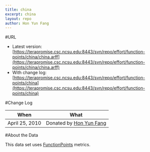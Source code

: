 ```yaml
---
title: china
excerpt: china
layout: repo
author: Hon Yun Fang
---
```



#URL

  * Latest version:[https://terapromise.csc.ncsu.edu:8443/svn/repo/effort/function-points/china/china.arff](https://terapromise.csc.ncsu.edu:8443/svn/repo/effort/function-points/china/china.arff)
  * With change log:[https://terapromise.csc.ncsu.edu:8443/svn/repo/effort/function-points/china](https://terapromise.csc.ncsu.edu:8443/svn/repo/effort/function-points/china)

#Change Log

When | What
---- | ----
April 25, 2010 | Donated by [Hon Yun Fang](/repo/people)

#About the Data 

This data set uses [FunctionPoints](/repo/effort/function-points/) metrics.

